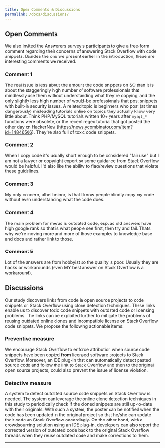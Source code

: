 ```yaml
---
title: Open Comments & Discussions
permalink: /docs/discussions/
---
```


## Open Comments

We also invited the Answerers survey's participants to give a
free-form comment regarding their concerns of answering Stack Overflow with code
snippets. Besides the one we present earlier in the introduction, these are
interesting comments we received.

<div class="panel panel-info">
    <div class="panel-heading">
        <h3 class="panel-title">Comment 1</h3>
    </div>
    <div class="panel-body">
    The real issue is less about the amount the code snippets
    	on SO than it is about the staggeringly high number of software
    	professionals that mindlessly use them without understanding what they're
    	copying, and the only slightly less high number of would-be professionals that
    	post snippets with built-in security issues.  A related topic is beginners who
    	post (at times dangerously) misleading tutorials online on topics they actually
    	know very little about. Think PHP/MySQL tutorials written 10+ years after
    	<code class="highlighter-rouge">mysql_*</code> functions were obsolete, or the recent regex tutorial that
    	got posted the other day on HackerNew
      (<a href="https://news.ycombinator.com/item?id=14846506">https://news.ycombinator.com/item?id=14846506</a>). They're also full of
    	toxic code snippets.
    </div>
</div>

<div class="panel panel-info">
    <div class="panel-heading">
        <h3 class="panel-title">Comment 2</h3>
    </div>
    <div class="panel-body">
    When I copy code it's usually short enough to be considered "fair
    		use" but I am not a lawyer or copyright expert so some guidance from Stack Overflow would be
    		helpful. I'd also like the ability to flag/review questions that violate these
    		guidelines.
    </div>
</div>

<div class="panel panel-info">
    <div class="panel-heading">
        <h3 class="panel-title">Comment 3</h3>
    </div>
    <div class="panel-body">
    My only concern, albeit minor, is that I know people blindly copy
    		my code without even understanding what the code does.
    </div>
</div>

<div class="panel panel-info">
    <div class="panel-heading">
        <h3 class="panel-title">Comment 4</h3>
    </div>
    <div class="panel-body">
    The main problem for me/us is outdated code, esp. as old answers
    		have high google rank so that is what people see first, then try and fail. Thats
    		why we're moving more and more of those examples to knowledge base and docs and
    		rather link to those.
    </div>
</div>

<div class="panel panel-info">
    <div class="panel-heading">
        <h3 class="panel-title">Comment 5</h3>
    </div>
    <div class="panel-body">
    Lot of the answers are from hobbyist so the quality is poor.
    		Usually they are hacks or workarounds (even MY best answer on Stack Overflow is a
    		workaround).
    </div>
</div>

## Discussions

Our study discovers links from code in open source projects to code snippets on
Stack Overflow using clone detection techniques. These links enable us to
discover toxic code snippets with outdated code or licensing problems.
The links can be exploited further to mitigate the problems of reusing outdated online clones and
incompatible license on Stack Overflow code snippets. We propose the following
actionable items:

<div class="panel panel-primary">
    <div class="panel-heading">
        <h3 class="panel-title">Preventive measure</h3>
    </div>
    <div class="panel-body">
    We encourage Stack Overflow to enforce attribution when source code snippets have
    	been copied <b>from</b> licensed software projects to Stack Overflow. Moreover, an
    	IDE plug-in that can automatically detect pasted source code and follow the link
    	to Stack Overflow and then to the original open source projects, could also
    	prevent the issue of license violation.
    </div>
</div>

<div class="panel panel-primary">
    <div class="panel-heading">
        <h3 class="panel-title">Detective measure</h3>
    </div>
    <div class="panel-body">
    A system to detect outdated source code snippets on Stack Overflow is needed. The
  	system can leverage the online clone detection techniques in this study to
  	periodically check if the cloned snippets are still up-to-date with their
  	originals.
  	With such a system, the poster can be notified when the code has been updated
  	in the original project so that he/she can update their code on Stack Overflow
  	accordingly. On the other hand, with a crowdsourcing solution using an IDE
  	plug-in, developers can also report the corrected version of outdated code back
  	to the original Stack Overflow threads when they reuse outdated code and make
  	corrections to them.
    </div>
</div>

***
